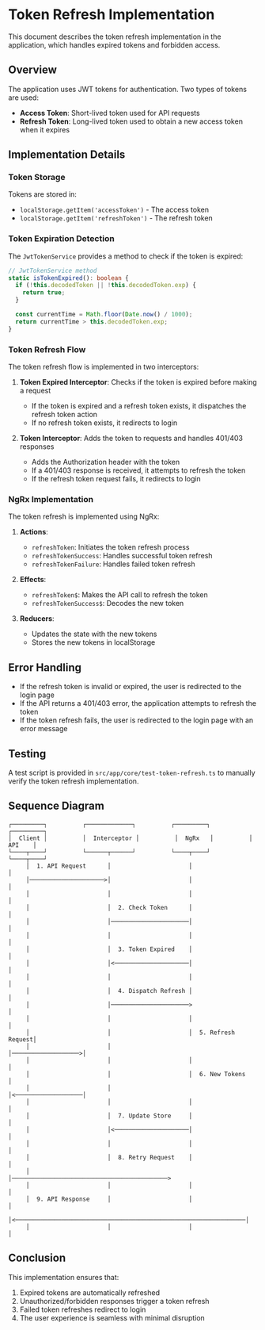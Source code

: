 # Token Refresh Implementation

This document describes the token refresh implementation in the application, which handles expired tokens and forbidden access.

## Overview

The application uses JWT tokens for authentication. Two types of tokens are used:
- **Access Token**: Short-lived token used for API requests
- **Refresh Token**: Long-lived token used to obtain a new access token when it expires

## Implementation Details

### Token Storage

Tokens are stored in:
- `localStorage.getItem('accessToken')` - The access token
- `localStorage.getItem('refreshToken')` - The refresh token

### Token Expiration Detection

The `JwtTokenService` provides a method to check if the token is expired:

```typescript
// JwtTokenService method
static isTokenExpired(): boolean {
  if (!this.decodedToken || !this.decodedToken.exp) {
    return true;
  }

  const currentTime = Math.floor(Date.now() / 1000);
  return currentTime > this.decodedToken.exp;
}
```

### Token Refresh Flow

The token refresh flow is implemented in two interceptors:

1. **Token Expired Interceptor**: Checks if the token is expired before making a request
   - If the token is expired and a refresh token exists, it dispatches the refresh token action
   - If no refresh token exists, it redirects to login

2. **Token Interceptor**: Adds the token to requests and handles 401/403 responses
   - Adds the Authorization header with the token
   - If a 401/403 response is received, it attempts to refresh the token
   - If the refresh token request fails, it redirects to login

### NgRx Implementation

The token refresh is implemented using NgRx:

1. **Actions**:
   - `refreshToken`: Initiates the token refresh process
   - `refreshTokenSuccess`: Handles successful token refresh
   - `refreshTokenFailure`: Handles failed token refresh

2. **Effects**:
   - `refreshToken$`: Makes the API call to refresh the token
   - `refreshTokenSuccess$`: Decodes the new token

3. **Reducers**:
   - Updates the state with the new tokens
   - Stores the new tokens in localStorage

## Error Handling

- If the refresh token is invalid or expired, the user is redirected to the login page
- If the API returns a 401/403 error, the application attempts to refresh the token
- If the token refresh fails, the user is redirected to the login page with an error message

## Testing

A test script is provided in `src/app/core/test-token-refresh.ts` to manually verify the token refresh implementation.

## Sequence Diagram

```
┌─────────┐          ┌─────────────┐          ┌─────────┐          ┌─────────┐
│  Client │          │  Interceptor │          │  NgRx   │          │  API    │
└────┬────┘          └──────┬──────┘          └────┬────┘          └────┬────┘
     │  1. API Request      │                      │                    │
     │─────────────────────>│                      │                    │
     │                      │                      │                    │
     │                      │  2. Check Token      │                    │
     │                      │──────────────────────│                    │
     │                      │                      │                    │
     │                      │  3. Token Expired    │                    │
     │                      │<─────────────────────│                    │
     │                      │                      │                    │
     │                      │  4. Dispatch Refresh │                    │
     │                      │──────────────────────>                    │
     │                      │                      │                    │
     │                      │                      │  5. Refresh Request│
     │                      │                      │───────────────────>│
     │                      │                      │                    │
     │                      │                      │  6. New Tokens     │
     │                      │                      │<───────────────────│
     │                      │                      │                    │
     │                      │  7. Update Store     │                    │
     │                      │<─────────────────────│                    │
     │                      │                      │                    │
     │                      │  8. Retry Request    │                    │
     │                      │────────────────────────────────────────────>
     │                      │                      │                    │
     │  9. API Response     │                      │                    │
     │<─────────────────────────────────────────────────────────────────│
     │                      │                      │                    │
```

## Conclusion

This implementation ensures that:
1. Expired tokens are automatically refreshed
2. Unauthorized/forbidden responses trigger a token refresh
3. Failed token refreshes redirect to login
4. The user experience is seamless with minimal disruption
